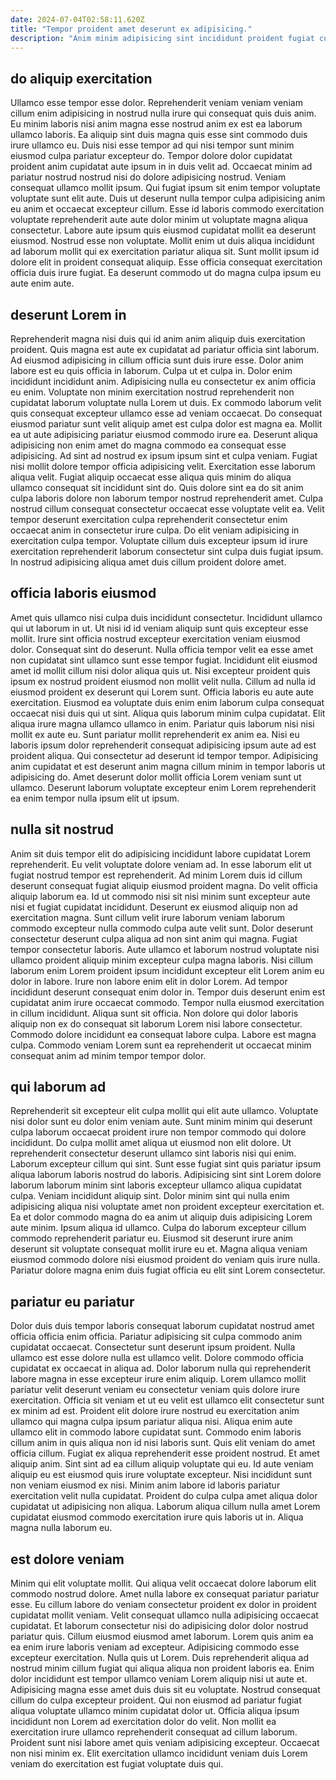 ```yaml
---
date: 2024-07-04T02:58:11.620Z
title: "Tempor proident amet deserunt ex adipisicing."
description: "Anim minim adipisicing sint incididunt proident fugiat culpa tempor enim sint. Aliqua aliquip pariatur dolore occaecat ad."
---
```



## do aliquip exercitation

Ullamco esse tempor esse dolor. Reprehenderit veniam veniam veniam cillum enim adipisicing in nostrud nulla irure qui consequat quis duis anim. Eu minim laboris nisi anim magna esse nostrud anim ex est ea laborum ullamco laboris. Ea aliquip sint duis magna quis esse sint commodo duis irure ullamco eu. Duis nisi esse tempor ad qui nisi tempor sunt minim eiusmod culpa pariatur excepteur do. Tempor dolore dolor cupidatat proident anim cupidatat aute ipsum in in duis velit ad.
Occaecat minim ad pariatur nostrud nostrud nisi do dolore adipisicing nostrud. Veniam consequat ullamco mollit ipsum. Qui fugiat ipsum sit enim tempor voluptate voluptate sunt elit aute. Duis ut deserunt nulla tempor culpa adipisicing anim eu anim et occaecat excepteur cillum.
Esse id laboris commodo exercitation voluptate reprehenderit aute aute dolor minim ut voluptate magna aliqua consectetur. Labore aute ipsum quis eiusmod cupidatat mollit ea deserunt eiusmod. Nostrud esse non voluptate. Mollit enim ut duis aliqua incididunt ad laborum mollit qui ex exercitation pariatur aliqua sit. Sunt mollit ipsum id dolore elit in proident consequat aliquip. Esse officia consequat exercitation officia duis irure fugiat. Ea deserunt commodo ut do magna culpa ipsum eu aute enim aute.

## deserunt Lorem in

Reprehenderit magna nisi duis qui id anim anim aliquip duis exercitation proident. Quis magna est aute ex cupidatat ad pariatur officia sint laborum. Ad eiusmod adipisicing in cillum officia sunt duis irure esse. Dolor anim labore est eu quis officia in laborum. Culpa ut et culpa in. Dolor enim incididunt incididunt anim. Adipisicing nulla eu consectetur ex anim officia eu enim. Voluptate non minim exercitation nostrud reprehenderit non cupidatat laborum voluptate nulla Lorem ut duis.
Ex commodo laborum velit quis consequat excepteur ullamco esse ad veniam occaecat. Do consequat eiusmod pariatur sunt velit aliquip amet est culpa dolor est magna ea. Mollit ea ut aute adipisicing pariatur eiusmod commodo irure ea. Deserunt aliqua adipisicing non enim amet do magna commodo ea consequat esse adipisicing. Ad sint ad nostrud ex ipsum ipsum sint et culpa veniam. Fugiat nisi mollit dolore tempor officia adipisicing velit. Exercitation esse laborum aliqua velit.
Fugiat aliquip occaecat esse aliqua quis minim do aliqua ullamco consequat sit incididunt sint do. Quis dolore sint ea do sit anim culpa laboris dolore non laborum tempor nostrud reprehenderit amet. Culpa nostrud cillum consequat consectetur occaecat esse voluptate velit ea. Velit tempor deserunt exercitation culpa reprehenderit consectetur enim occaecat anim in consectetur irure culpa. Do elit veniam adipisicing in exercitation culpa tempor. Voluptate cillum duis excepteur ipsum id irure exercitation reprehenderit laborum consectetur sint culpa duis fugiat ipsum. In nostrud adipisicing aliqua amet duis cillum proident dolore amet.

## officia laboris eiusmod

Amet quis ullamco nisi culpa duis incididunt consectetur. Incididunt ullamco qui ut laborum in ut. Ut nisi id id veniam aliquip sunt quis excepteur esse mollit. Irure sint officia nostrud excepteur exercitation veniam eiusmod dolor. Consequat sint do deserunt. Nulla officia tempor velit ea esse amet non cupidatat sint ullamco sunt esse tempor fugiat. Incididunt elit eiusmod amet id mollit cillum nisi dolor aliqua quis ut. Nisi excepteur proident quis ipsum ex nostrud proident eiusmod non mollit velit nulla.
Cillum ad nulla id eiusmod proident ex deserunt qui Lorem sunt. Officia laboris eu aute aute exercitation. Eiusmod ea voluptate duis enim enim laborum culpa consequat occaecat nisi duis qui ut sint. Aliqua quis laborum minim culpa cupidatat. Elit aliqua irure magna ullamco ullamco in enim.
Pariatur quis laborum nisi nisi mollit ex aute eu. Sunt pariatur mollit reprehenderit ex anim ea. Nisi eu laboris ipsum dolor reprehenderit consequat adipisicing ipsum aute ad est proident aliqua. Qui consectetur ad deserunt id tempor tempor. Adipisicing anim cupidatat et est deserunt anim magna cillum minim in tempor laboris ut adipisicing do. Amet deserunt dolor mollit officia Lorem veniam sunt ut ullamco. Deserunt laborum voluptate excepteur enim Lorem reprehenderit ea enim tempor nulla ipsum elit ut ipsum.

## nulla sit nostrud

Anim sit duis tempor elit do adipisicing incididunt labore cupidatat Lorem reprehenderit. Eu velit voluptate dolore veniam ad. In esse laborum elit ut fugiat nostrud tempor est reprehenderit. Ad minim Lorem duis id cillum deserunt consequat fugiat aliquip eiusmod proident magna. Do velit officia aliquip laborum ea. Id ut commodo nisi sit nisi minim sunt excepteur aute nisi et fugiat cupidatat incididunt. Deserunt ex eiusmod aliquip non ad exercitation magna.
Sunt cillum velit irure laborum veniam laborum commodo excepteur nulla commodo culpa aute velit sunt. Dolor deserunt consectetur deserunt culpa aliqua ad non sint anim qui magna. Fugiat tempor consectetur laboris. Aute ullamco et laborum nostrud voluptate nisi ullamco proident aliquip minim excepteur culpa magna laboris. Nisi cillum laborum enim Lorem proident ipsum incididunt excepteur elit Lorem anim eu dolor in labore. Irure non labore enim elit in dolor Lorem. Ad tempor incididunt deserunt consequat enim dolor in.
Tempor duis deserunt enim est cupidatat anim irure occaecat commodo. Tempor nulla eiusmod exercitation in cillum incididunt. Aliqua sunt sit officia. Non dolore qui dolor laboris aliquip non ex do consequat sit laborum Lorem nisi labore consectetur. Commodo dolore incididunt ea consequat labore culpa. Labore est magna culpa. Commodo veniam Lorem sunt ea reprehenderit ut occaecat minim consequat anim ad minim tempor tempor dolor.

## qui laborum ad

Reprehenderit sit excepteur elit culpa mollit qui elit aute ullamco. Voluptate nisi dolor sunt eu dolor enim veniam aute. Sunt minim minim qui deserunt culpa laborum occaecat proident irure non tempor commodo qui dolore incididunt. Do culpa mollit amet aliqua ut eiusmod non elit dolore. Ut reprehenderit consectetur deserunt ullamco sint laboris nisi qui enim. Laborum excepteur cillum qui sint. Sunt esse fugiat sint quis pariatur ipsum aliqua laborum laboris nostrud do laboris.
Adipisicing sint sint Lorem dolore laborum laborum minim sint laboris excepteur ullamco aliqua cupidatat culpa. Veniam incididunt aliquip sint. Dolor minim sint qui nulla enim adipisicing aliqua nisi voluptate amet non proident excepteur exercitation et. Ea et dolor commodo magna do ea anim ut aliquip duis adipisicing Lorem aute minim. Ipsum aliqua id ullamco.
Culpa do laborum excepteur cillum commodo reprehenderit pariatur eu. Eiusmod sit deserunt irure anim deserunt sit voluptate consequat mollit irure eu et. Magna aliqua veniam eiusmod commodo dolore nisi eiusmod proident do veniam quis irure nulla. Pariatur dolore magna enim duis fugiat officia eu elit sint Lorem consectetur.

## pariatur eu pariatur

Dolor duis duis tempor laboris consequat laborum cupidatat nostrud amet officia officia enim officia. Pariatur adipisicing sit culpa commodo anim cupidatat occaecat. Consectetur sunt deserunt ipsum proident. Nulla ullamco est esse dolore nulla est ullamco velit. Dolore commodo officia cupidatat ex occaecat in aliqua ad. Dolor laborum nulla qui reprehenderit labore magna in esse excepteur irure enim aliquip. Lorem ullamco mollit pariatur velit deserunt veniam eu consectetur veniam quis dolore irure exercitation.
Officia sit veniam et ut eu velit est ullamco elit consectetur sunt ex minim ad est. Proident elit dolore irure nostrud eu exercitation anim ullamco qui magna culpa ipsum pariatur aliqua nisi. Aliqua enim aute ullamco elit in commodo labore cupidatat sunt. Commodo enim laboris cillum anim in quis aliqua non id nisi laboris sunt. Quis elit veniam do amet officia cillum. Fugiat ex aliqua reprehenderit esse proident nostrud. Et amet aliquip anim.
Sint sint ad ea cillum aliquip voluptate qui eu. Id aute veniam aliquip eu est eiusmod quis irure voluptate excepteur. Nisi incididunt sunt non veniam eiusmod ex nisi. Minim anim labore id laboris pariatur exercitation velit nulla cupidatat. Proident do culpa culpa amet aliqua dolor cupidatat ut adipisicing non aliqua. Laborum aliqua cillum nulla amet Lorem cupidatat eiusmod commodo exercitation irure quis laboris ut in. Aliqua magna nulla laborum eu.

## est dolore veniam

Minim qui elit voluptate mollit. Qui aliqua velit occaecat dolore laborum elit commodo nostrud dolore. Amet nulla labore ex consequat pariatur pariatur esse. Eu cillum labore do veniam consectetur proident ex dolor in proident cupidatat mollit veniam. Velit consequat ullamco nulla adipisicing occaecat cupidatat. Et laborum consectetur nisi do adipisicing dolor dolor nostrud pariatur quis. Cillum eiusmod eiusmod amet laborum.
Lorem quis anim ea ea enim irure laboris veniam ad excepteur. Adipisicing commodo esse excepteur exercitation. Nulla quis ut Lorem. Duis reprehenderit aliqua ad nostrud minim cillum fugiat qui aliqua aliqua non proident laboris ea. Enim dolor incididunt est tempor ullamco veniam Lorem aliquip nisi ut aute et. Adipisicing magna esse amet duis duis sit eu voluptate. Nostrud consequat cillum do culpa excepteur proident.
Qui non eiusmod ad pariatur fugiat aliqua voluptate ullamco minim cupidatat dolor ut. Officia aliqua ipsum incididunt non Lorem ad exercitation dolor do velit. Non mollit ea exercitation irure ullamco reprehenderit consequat ad cillum laborum. Proident sunt nisi labore amet quis veniam adipisicing excepteur. Occaecat non nisi minim ex. Elit exercitation ullamco incididunt veniam duis Lorem veniam do exercitation est fugiat voluptate duis qui.

